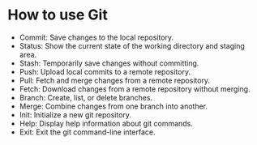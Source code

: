 # How to use Git
- Commit: Save changes to the local repository.
- Status: Show the current state of the working directory and staging area.
- Stash: Temporarily save changes without committing.
- Push: Upload local commits to a remote repository.
- Pull: Fetch and merge changes from a remote repository.
- Fetch: Download changes from a remote repository without merging.
- Branch: Create, list, or delete branches.
- Merge: Combine changes from one branch into another.
- Init: Initialize a new git repository.
- Help: Display help information about git commands.
- Exit: Exit the git command-line interface.
